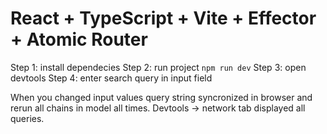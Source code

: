 # React + TypeScript + Vite + Effector + Atomic Router

Step 1: install dependecies
Step 2: run project `npm run dev`
Step 3: open devtools
Step 4: enter search query in input field

When you changed input values query string syncronized in browser and rerun all chains in model all times.
Devtools -> network tab displayed all queries.
